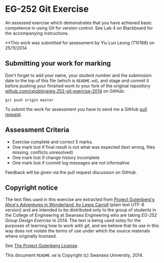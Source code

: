 EG-252 Git Exercise
===================

An assessed exercise which demonstrates that you have achieved basic competence in using Git for version control.
See Lab 4 on Blackboard for the accompanying instructions.

**This work was submitted for assessment by Yiu Lun Leung (710188) on 25/11/2014

## Submitting your work for marking

Don't forget to add your name, your student number and the submission date to the 
top of this file (which is `README.md`), 
and stage and commit it before pushing your finished work to your fork of
the original repository 
[github.com/cpjobling/eg-252-git-exercise-2014](http://github.com/cpjobling/eg-252-git-exercise-2014) 
on GitHub:

    git push origin master

To submit the work for assessment you have to send me a GitHub
[pull request](https://help.github.com/articles/using-pull-requests/).


## Assessment Criteria

- Exercise complete and correct 5 marks.
- One mark lost if final result is not what was expected (text wrong, files missing, conflicts unresolved)
- One mark lost if change history incomplete
- One mark lost if commit log messages are not informative

Feedback will be given via the pull request discussion on GitHub.

## Copyright notice

The text files used in this exercise are extracted from [Project Gutenberg's Alice's Adventures
in Wonderland, by Lewis Carroll](http://www.gutenberg.org/ebooks/11) 
(plain text UTF-8 version) and are intended to be distributed only to the group of students in
the College of Engineering at Swansea Engineering who are taking *EG-252 Group Design Exercise*
in 2014. The text is being used soley for the purposes of learning how to work with *git*, 
and we believe that its use in this way does not violate the terms of use under which the source materials
where originally licensed.

See [The Project Gutenberg License](http://www.gutenberg.org/wiki/Gutenberg:The_Project_Gutenberg_License).

This document `README.md` is Copyright (c) Swansea University, 2014.
